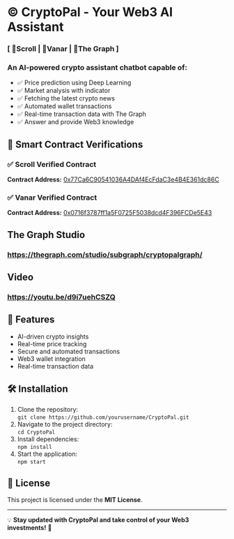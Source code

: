 <h1>©️ CryptoPal - Your Web3 AI Assistant</h1>

<h3>[ 🚀Scroll | 🚀Vanar | 🚀The Graph ]</h3>
<h3>An AI-powered crypto assistant chatbot capable of:</h3>
<ul>
  <li>✅ Price prediction using Deep Learning</li>
  <li>✅ Market analysis with indicator</li>
  <li>✅ Fetching the latest crypto news</li>
  <li>✅ Automated wallet transactions</li>
  <li>✅ Real-time transaction data with The Graph</li>
  <li>✅ Answer and provide Web3 knowledge</li>
</ul>

<h2>🔗 Smart Contract Verifications</h2>

<h3>✅ Scroll Verified Contract</h3>
<p><strong>Contract Address:</strong> <a href="https://scroll-sepolia.blockscout.com/address/0x77Ca6C90541036A4DAf4EcFdaC3e4B4E361dc86C" target="_blank">
0x77Ca6C90541036A4DAf4EcFdaC3e4B4E361dc86C</a></p>

<h3>✅ Vanar Verified Contract</h3>
<p><strong>Contract Address:</strong> <a href="https://explorer-vanguard.vanarchain.com/address/0x0716f3787ff1a5F0725F5038dcd4F396FCDe5E43?tab=txs" target="_blank">
0x0716f3787ff1a5F0725F5038dcd4F396FCDe5E43</a></p>

<h2>The Graph Studio</h2>

<h3><a href="https://thegraph.com/studio/subgraph/cryptopalgraph/">https://thegraph.com/studio/subgraph/cryptopalgraph/</a></h3>

<h2>Video</h2>

<h3><a href="https://youtu.be/d9i7uehCSZQ">https://youtu.be/d9i7uehCSZQ</a></h3>

<h2>🚀 Features</h2>
<ul>
  <li>AI-driven crypto insights</li>
  <li>Real-time price tracking</li>
  <li>Secure and automated transactions</li>
  <li>Web3 wallet integration</li>
  <li>Real-time transaction data</li>
</ul>

<h2>🛠️ Installation</h2>
<ol>
  <li>Clone the repository:<br>
      <code>git clone https://github.com/yourusername/CryptoPal.git</code>
  </li>
  <li>Navigate to the project directory:<br>
      <code>cd CryptoPal</code>
  </li>
  <li>Install dependencies:<br>
      <code>npm install</code>
  </li>
  <li>Start the application:<br>
      <code>npm start</code>
  </li>
</ol>

<h2>📜 License</h2>
<p>This project is licensed under the <strong>MIT License</strong>.</p>

<hr>

<p>💡 <strong>Stay updated with CryptoPal and take control of your Web3 investments!</strong> 🚀</p>

